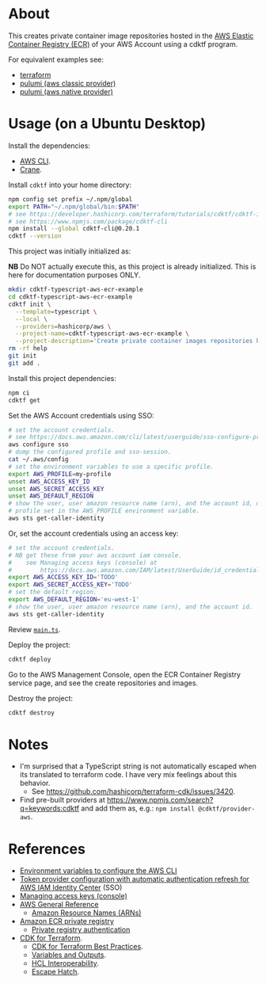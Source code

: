 # About

This creates private container image repositories hosted in the [AWS Elastic Container Registry (ECR)](https://aws.amazon.com/ecr/) of your AWS Account using a cdktf program.

For equivalent examples see:

* [terraform](https://github.com/rgl/terraform-aws-ecr-example)
* [pulumi (aws classic provider)](https://github.com/rgl/pulumi-typescript-aws-classic-ecr-example)
* [pulumi (aws native provider)](https://github.com/rgl/pulumi-typescript-aws-native-ecr-example)

# Usage (on a Ubuntu Desktop)

Install the dependencies:

* [AWS CLI](https://docs.aws.amazon.com/cli/latest/userguide/getting-started-install.html).
* [Crane](https://github.com/google/go-containerregistry/releases).

Install `cdktf` into your home directory:

```bash
npm config set prefix ~/.npm/global
export PATH="~/.npm/global/bin:$PATH"
# see https://developer.hashicorp.com/terraform/tutorials/cdktf/cdktf-install
# see https://www.npmjs.com/package/cdktf-cli
npm install --global cdktf-cli@0.20.1
cdktf --version
```

This project was initially initialized as:

**NB** Do NOT actually execute this, as this project is already initialized.
This is here for documentation purposes ONLY. 

```bash
mkdir cdktf-typescript-aws-ecr-example
cd cdktf-typescript-aws-ecr-example
cdktf init \
  --template=typescript \
  --local \
  --providers=hashicorp/aws \
  --project-name=cdktf-typescript-aws-ecr-example \
  --project-description='Create private container images repositories hosted in ECR.'
rm -rf help
git init
git add .
```

Install this project dependencies:

```bash
npm ci
cdktf get
```

Set the AWS Account credentials using SSO:

```bash
# set the account credentials.
# see https://docs.aws.amazon.com/cli/latest/userguide/sso-configure-profile-token.html#sso-configure-profile-token-auto-sso
aws configure sso
# dump the configured profile and sso-session.
cat ~/.aws/config
# set the environment variables to use a specific profile.
export AWS_PROFILE=my-profile
unset AWS_ACCESS_KEY_ID
unset AWS_SECRET_ACCESS_KEY
unset AWS_DEFAULT_REGION
# show the user, user amazon resource name (arn), and the account id, of the
# profile set in the AWS_PROFILE environment variable.
aws sts get-caller-identity
```

Or, set the account credentials using an access key:

```bash
# set the account credentials.
# NB get these from your aws account iam console.
#    see Managing access keys (console) at
#        https://docs.aws.amazon.com/IAM/latest/UserGuide/id_credentials_access-keys.html#Using_CreateAccessKey
export AWS_ACCESS_KEY_ID='TODO'
export AWS_SECRET_ACCESS_KEY='TODO'
# set the default region.
export AWS_DEFAULT_REGION='eu-west-1'
# show the user, user amazon resource name (arn), and the account id.
aws sts get-caller-identity
```

Review [`main.ts`](main.ts).

Deploy the project:

```bash
cdktf deploy
```

Go to the AWS Management Console, open the ECR Container Registry service page,
and see the create repositories and images.

Destroy the project:

```bash
cdktf destroy
```

# Notes

* I'm surprised that a TypeScript string is not automatically escaped when its
  translated to terraform code. I have very mix feelings about this behavior.
  * See https://github.com/hashicorp/terraform-cdk/issues/3420.
* Find pre-built providers at https://www.npmjs.com/search?q=keywords:cdktf and
  add them as, e.g.: `npm install @cdktf/provider-aws`.

# References

* [Environment variables to configure the AWS CLI](https://docs.aws.amazon.com/cli/latest/userguide/cli-configure-envvars.html)
* [Token provider configuration with automatic authentication refresh for AWS IAM Identity Center](https://docs.aws.amazon.com/cli/latest/userguide/sso-configure-profile-token.html) (SSO)
* [Managing access keys (console)](https://docs.aws.amazon.com/IAM/latest/UserGuide/id_credentials_access-keys.html#Using_CreateAccessKey)
* [AWS General Reference](https://docs.aws.amazon.com/general/latest/gr/Welcome.html)
  * [Amazon Resource Names (ARNs)](https://docs.aws.amazon.com/general/latest/gr/aws-arns-and-namespaces.html)
* [Amazon ECR private registry](https://docs.aws.amazon.com/AmazonECR/latest/userguide/Registries.html)
  * [Private registry authentication](https://docs.aws.amazon.com/AmazonECR/latest/userguide/registry_auth.html)
* [CDK for Terraform](https://developer.hashicorp.com/terraform/cdktf).
  * [CDK for Terraform Best Practices](https://developer.hashicorp.com/terraform/cdktf/create-and-deploy/best-practices).
  * [Variables and Outputs](https://developer.hashicorp.com/terraform/cdktf/concepts/variables-and-outputs).
  * [HCL Interoperability](https://developer.hashicorp.com/terraform/cdktf/concepts/hcl-interoperability).
  * [Escape Hatch](https://developer.hashicorp.com/terraform/cdktf/concepts/resources#escape-hatch).
